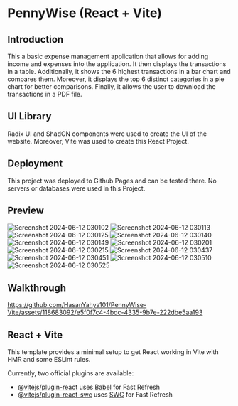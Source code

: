 # PennyWise (React + Vite)


## Introduction

This a basic expense management application that allows for adding income and expenses into the application. It then displays the transactions in a table. Additionally, it shows the 6 highest transactions in a bar chart and compares them. Moreover, it displays the top 6 distinct categories in a pie chart for better comparisons. Finally, it allows the user to download the transactions in a PDF file.

## UI Library

Radix UI and ShadCN components were used to create the UI of the website. Moreover, Vite was used to create this React Project.

## Deployment

This project was deployed to Github Pages and can be tested there. No servers or databases were used in this Project.

## Preview

![Screenshot 2024-06-12 030102](https://github.com/HasanYahya101/PennyWise-Vite/assets/118683092/c8288012-3588-480d-8c22-7b8a6ff777ce)
![Screenshot 2024-06-12 030113](https://github.com/HasanYahya101/PennyWise-Vite/assets/118683092/d887ad94-9167-4403-ae33-c4cc14bc88ff)
![Screenshot 2024-06-12 030125](https://github.com/HasanYahya101/PennyWise-Vite/assets/118683092/68879142-74bd-4964-b501-4ee945bcf031)
![Screenshot 2024-06-12 030140](https://github.com/HasanYahya101/PennyWise-Vite/assets/118683092/15cee3fe-9f4b-4a3a-81be-2a61d149f102)
![Screenshot 2024-06-12 030149](https://github.com/HasanYahya101/PennyWise-Vite/assets/118683092/5dfb7968-c4fd-42ed-b74f-6ca6544abc40)
![Screenshot 2024-06-12 030201](https://github.com/HasanYahya101/PennyWise-Vite/assets/118683092/17bdab52-68ca-45bc-a786-433891e6f917)
![Screenshot 2024-06-12 030215](https://github.com/HasanYahya101/PennyWise-Vite/assets/118683092/b79b77aa-4ef1-436a-aa72-b45ce026eb10)
![Screenshot 2024-06-12 030437](https://github.com/HasanYahya101/PennyWise-Vite/assets/118683092/bf5971ec-486c-4ebf-a508-63d79912a7b3)
![Screenshot 2024-06-12 030451](https://github.com/HasanYahya101/PennyWise-Vite/assets/118683092/ac928af6-1146-444e-b94c-6a131630c439)
![Screenshot 2024-06-12 030510](https://github.com/HasanYahya101/PennyWise-Vite/assets/118683092/d077a2a7-1602-4a25-bb31-cc16cc835bbe)
![Screenshot 2024-06-12 030525](https://github.com/HasanYahya101/PennyWise-Vite/assets/118683092/f9a921ac-4e36-449b-9f79-1823b7865a92)


## Walkthrough

https://github.com/HasanYahya101/PennyWise-Vite/assets/118683092/e5f0f7c4-4bdc-4335-9b7e-222dbe5aa193

## React + Vite

This template provides a minimal setup to get React working in Vite with HMR and some ESLint rules.

Currently, two official plugins are available:

- [@vitejs/plugin-react](https://github.com/vitejs/vite-plugin-react/blob/main/packages/plugin-react/README.md) uses [Babel](https://babeljs.io/) for Fast Refresh
- [@vitejs/plugin-react-swc](https://github.com/vitejs/vite-plugin-react-swc) uses [SWC](https://swc.rs/) for Fast Refresh
